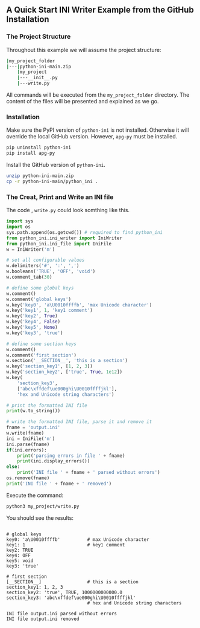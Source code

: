 ## A Quick Start INI Writer Example from the GitHub Installation

### The Project Structure

Throughout this example we will assume the project structure:

```bash
|my_project_folder
|---|python-ini-main.zip
    |my_project
    |---__init__.py
    |---write.py
```

All commands will be executed from the `my_project_folder` directory.
The content of the files will be presented and explained as we go.

### Installation

Make sure the PyPI version of `python-ini` is not installed.
Otherwise it will override the local GitHub version. However, `apg-py` must be installed.

```bash
pip uninstall python-ini
pip install apg-py
```

Install the GitHub version of `python-ini`.

```bash
unzip python-ini-main.zip
cp -r python-ini-main/python_ini .
```

### The Creat, Print and Write an INI file

The code , `write.py` could look somthing like this.

```python
import sys
import os
sys.path.append(os.getcwd()) # required to find python_ini
from python_ini.ini_writer import IniWriter
from python_ini.ini_file import IniFile
w = IniWriter('m')

# set all configurable values
w.delimiters('#', ':', ',')
w.booleans('TRUE', 'OFF', 'void')
w.comment_tab(30)

# define some global keys
w.comment()
w.comment('global keys')
w.key('key0', 'a\U0010ffffb', 'max Unicode character')
w.key('key1', 1, 'key1 comment')
w.key('key2', True)
w.key('key4', False)
w.key('key5', None)
w.key('key3', 'true')

# define some section keys
w.comment()
w.comment('first section')
w.section('__SECTION__', 'this is a section')
w.key('section_key1', [1, 2, 3])
w.key('section_key2', ['true', True, 1e12])
w.key(
    'section_key3',
    ['abc\xffdef\ue000ghi\U0010ffffjkl'],
    'hex and Unicode string characters')

# print the formatted INI file
print(w.to_string())

# write the formatted INI file, parse it and remove it
fname = 'output.ini'
w.write(fname)
ini = IniFile('m')
ini.parse(fname)
if(ini.errors):
    print('parsing errors in file ' + fname)
    print(ini.display_errors())
else:
    print('INI file ' + fname + ' parsed without errors')
os.remove(fname)
print('INI file ' + fname + ' removed')
```

Execute the command:

```bash
python3 my_project/write.py
```

You should see the results:

```

# global keys
key0: 'a\U0010ffffb'          # max Unicode character
key1: 1                       # key1 comment
key2: TRUE
key4: OFF
key5: void
key3: 'true'

# first section
[__SECTION__]                 # this is a section
section_key1: 1, 2, 3
section_key2: 'true', TRUE, 1000000000000.0
section_key3: 'abc\xffdef\ue000ghi\U0010ffffjkl'
                              # hex and Unicode string characters

INI file output.ini parsed without errors
INI file output.ini removed
```
